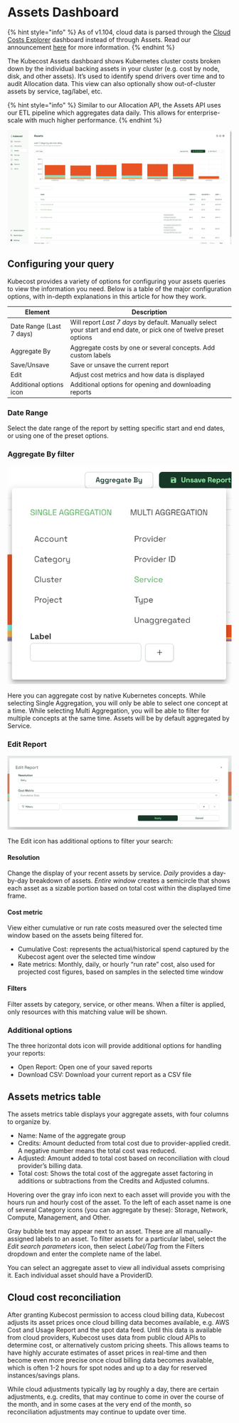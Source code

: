 # Assets Dashboard

{% hint style="info" %}
As of v1.104, cloud data is parsed through the [Cloud Costs Explorer](https://docs.kubecost.com/using-kubecost/navigating-the-kubecost-ui/cloud-costs-explorer) dashboard instead of through Assets. Read our announcement [here](https://blog.kubecost.com/blog/cloud-cost-install/) for more information.
{% endhint %}

The Kubecost Assets dashboard shows Kubernetes cluster costs broken down by the individual backing assets in your cluster (e.g. cost by node, disk, and other assets). It’s used to identify spend drivers over time and to audit Allocation data. This view can also optionally show out-of-cluster assets by service, tag/label, etc.

{% hint style="info" %}
Similar to our Allocation API, the Assets API uses our ETL pipeline which aggregates data daily. This allows for enterprise-scale with much higher performance.
{% endhint %}

![Assets page](/images/assets.png)

## Configuring your query

Kubecost provides a variety of options for configuring your assets queries to view the information you need. Below is a table of the major configuration options, with in-depth explanations in this article for how they work.

| Element                  | Description                                                                                                         |
| ------------------------ | ------------------------------------------------------------------------------------------------------------------- |
| Date Range (Last 7 days) | Will report _Last 7 days_ by default. Manually select your start and end date, or pick one of twelve preset options |
| Aggregate By             | Aggregate costs by one or several concepts. Add custom labels                                                       |
| Save/Unsave              | Save or unsave the current report                                                                                   |
| Edit                     | Adjust cost metrics and how data is displayed                                                                       |
| Additional options icon  | Additional options for opening and downloading reports                                                              |

### Date Range

Select the date range of the report by setting specific start and end dates, or using one of the preset options.

### Aggregate By filter

![Aggregate By window](/images/assetsaggregate.png)

Here you can aggregate cost by native Kubernetes concepts. While selecting Single Aggregation, you will only be able to select one concept at a time. While selecting Multi Aggregation, you will be able to filter for multiple concepts at the same time. Assets will be by default aggregated by Service.

### Edit Report

![Edit Report window](/images/assetseditreport.png)

The Edit icon has additional options to filter your search:

#### Resolution

Change the display of your recent assets by service. _Daily_ provides a day-by-day breakdown of assets. _Entire window_ creates a semicircle that shows each asset as a sizable portion based on total cost within the displayed time frame.

#### Cost metric

View either cumulative or run rate costs measured over the selected time window based on the assets being filtered for.

* Cumulative Cost: represents the actual/historical spend captured by the Kubecost agent over the selected time window
* Rate metrics: Monthly, daily, or hourly “run rate” cost, also used for projected cost figures, based on samples in the selected time window

#### Filters

Filter assets by category, service, or other means. When a filter is applied, only resources with this matching value will be shown.

### Additional options

The three horizontal dots icon will provide additional options for handling your reports:

* Open Report: Open one of your saved reports
* Download CSV: Download your current report as a CSV file

## Assets metrics table

The assets metrics table displays your aggregate assets, with four columns to organize by.

* Name: Name of the aggregate group
* Credits: Amount deducted from total cost due to provider-applied credit. A negative number means the total cost was reduced.
* Adjusted: Amount added to total cost based on reconciliation with cloud provider’s billing data.
* Total cost: Shows the total cost of the aggregate asset factoring in additions or subtractions from the Credits and Adjusted columns.

Hovering over the gray info icon next to each asset will provide you with the hours run and hourly cost of the asset. To the left of each asset name is one of several Category icons (you can aggregate by these): Storage, Network, Compute, Management, and Other.

Gray bubble text may appear next to an asset. These are all manually-assigned labels to an asset. To filter assets for a particular label, select the _Edit search parameters_ icon, then select _Label/Tag_ from the Filters dropdown and enter the complete name of the label.

You can select an aggregate asset to view all individual assets comprising it. Each individual asset should have a ProviderID.

## Cloud cost reconciliation

After granting Kubecost permission to access cloud billing data, Kubecost adjusts its asset prices once cloud billing data becomes available, e.g. AWS Cost and Usage Report and the spot data feed. Until this data is available from cloud providers, Kubecost uses data from public cloud APIs to determine cost, or alternatively custom pricing sheets. This allows teams to have highly accurate estimates of asset prices in real-time and then become even more precise once cloud billing data becomes available, which is often 1-2 hours for spot nodes and up to a day for reserved instances/savings plans.

While cloud adjustments typically lag by roughly a day, there are certain adjustments, e.g. credits, that may continue to come in over the course of the month, and in some cases at the very end of the month, so reconciliation adjustments may continue to update over time.
